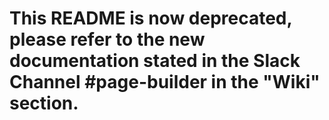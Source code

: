 # This README is now deprecated, please refer to the new documentation stated in the Slack Channel #page-builder in the "Wiki" section.
